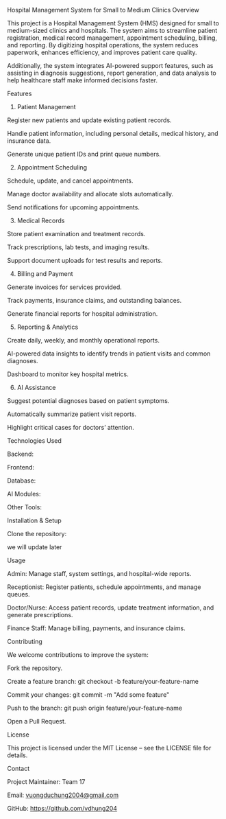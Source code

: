 Hospital Management System for Small to Medium Clinics
Overview

This project is a Hospital Management System (HMS) designed for small to medium-sized clinics and hospitals. The system aims to streamline patient registration, medical record management, appointment scheduling, billing, and reporting. By digitizing hospital operations, the system reduces paperwork, enhances efficiency, and improves patient care quality.

Additionally, the system integrates AI-powered support features, such as assisting in diagnosis suggestions, report generation, and data analysis to help healthcare staff make informed decisions faster.

Features
1. Patient Management

Register new patients and update existing patient records.

Handle patient information, including personal details, medical history, and insurance data.

Generate unique patient IDs and print queue numbers.

2. Appointment Scheduling

Schedule, update, and cancel appointments.

Manage doctor availability and allocate slots automatically.

Send notifications for upcoming appointments.

3. Medical Records

Store patient examination and treatment records.

Track prescriptions, lab tests, and imaging results.

Support document uploads for test results and reports.

4. Billing and Payment

Generate invoices for services provided.

Track payments, insurance claims, and outstanding balances.

Generate financial reports for hospital administration.

5. Reporting & Analytics

Create daily, weekly, and monthly operational reports.

AI-powered data insights to identify trends in patient visits and common diagnoses.

Dashboard to monitor key hospital metrics.

6. AI Assistance

Suggest potential diagnoses based on patient symptoms.

Automatically summarize patient visit reports.

Highlight critical cases for doctors’ attention.

Technologies Used

Backend: 

Frontend:

Database: 

AI Modules: 

Other Tools: 

Installation & Setup

Clone the repository:

we will update later

Usage

Admin: Manage staff, system settings, and hospital-wide reports.

Receptionist: Register patients, schedule appointments, and manage queues.

Doctor/Nurse: Access patient records, update treatment information, and generate prescriptions.

Finance Staff: Manage billing, payments, and insurance claims.

Contributing

We welcome contributions to improve the system:

Fork the repository.

Create a feature branch: git checkout -b feature/your-feature-name

Commit your changes: git commit -m "Add some feature"

Push to the branch: git push origin feature/your-feature-name

Open a Pull Request.

License

This project is licensed under the MIT License – see the LICENSE
 file for details.

Contact

Project Maintainer: Team 17

Email: vuongduchung2004@gmail.com

GitHub: https://github.com/vdhung204